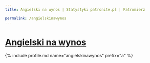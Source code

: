 ```yaml
---
title: Angielski na wynos | Statystyki patronite.pl | Patromierz

permalink: /angielskinawynos
---
```


# [Angielski na wynos](https://patronite.pl/angielskinawynos)

{% include profile.md name="angielskinawynos" prefix="a" %}
